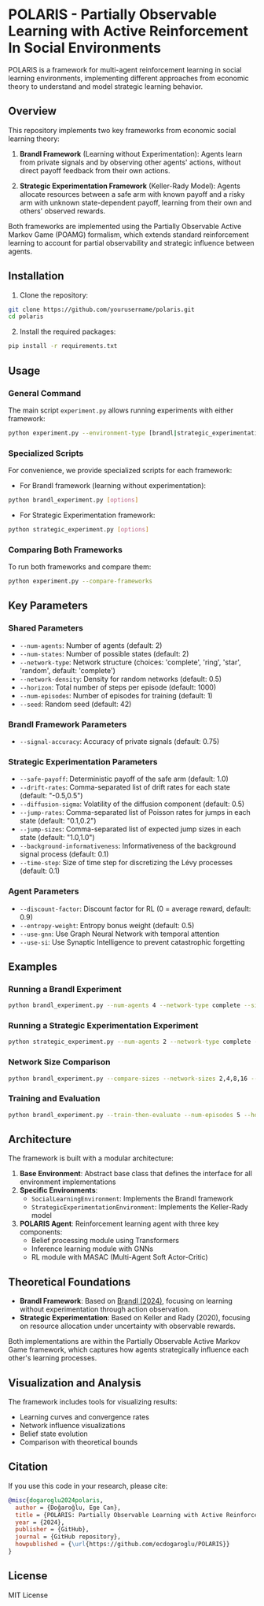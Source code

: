 # POLARIS - Partially Observable Learning with Active Reinforcement In Social Environments

POLARIS is a framework for multi-agent reinforcement learning in social learning environments, implementing different approaches from economic theory to understand and model strategic learning behavior.

## Overview

This repository implements two key frameworks from economic social learning theory:

1. **Brandl Framework** (Learning without Experimentation): Agents learn from private signals and by observing other agents' actions, without direct payoff feedback from their own actions.

2. **Strategic Experimentation Framework** (Keller-Rady Model): Agents allocate resources between a safe arm with known payoff and a risky arm with unknown state-dependent payoff, learning from their own and others' observed rewards.

Both frameworks are implemented using the Partially Observable Active Markov Game (POAMG) formalism, which extends standard reinforcement learning to account for partial observability and strategic influence between agents.

## Installation

1. Clone the repository:
```bash
git clone https://github.com/yourusername/polaris.git
cd polaris
```

2. Install the required packages:
```bash
pip install -r requirements.txt
```

## Usage

### General Command

The main script `experiment.py` allows running experiments with either framework:

```bash
python experiment.py --environment-type [brandl|strategic_experimentation] [options]
```

### Specialized Scripts

For convenience, we provide specialized scripts for each framework:

- For Brandl framework (learning without experimentation):
```bash
python brandl_experiment.py [options]
```

- For Strategic Experimentation framework:
```bash
python strategic_experiment.py [options]
```

### Comparing Both Frameworks

To run both frameworks and compare them:

```bash
python experiment.py --compare-frameworks
```

## Key Parameters

### Shared Parameters

- `--num-agents`: Number of agents (default: 2)
- `--num-states`: Number of possible states (default: 2)
- `--network-type`: Network structure (choices: 'complete', 'ring', 'star', 'random', default: 'complete')
- `--network-density`: Density for random networks (default: 0.5)
- `--horizon`: Total number of steps per episode (default: 1000)
- `--num-episodes`: Number of episodes for training (default: 1)
- `--seed`: Random seed (default: 42)

### Brandl Framework Parameters

- `--signal-accuracy`: Accuracy of private signals (default: 0.75)

### Strategic Experimentation Parameters

- `--safe-payoff`: Deterministic payoff of the safe arm (default: 1.0)
- `--drift-rates`: Comma-separated list of drift rates for each state (default: "-0.5,0.5")
- `--diffusion-sigma`: Volatility of the diffusion component (default: 0.5)
- `--jump-rates`: Comma-separated list of Poisson rates for jumps in each state (default: "0.1,0.2")
- `--jump-sizes`: Comma-separated list of expected jump sizes in each state (default: "1.0,1.0")
- `--background-informativeness`: Informativeness of the background signal process (default: 0.1)
- `--time-step`: Size of time step for discretizing the Lévy processes (default: 0.1)

### Agent Parameters

- `--discount-factor`: Discount factor for RL (0 = average reward, default: 0.9)
- `--entropy-weight`: Entropy bonus weight (default: 0.5)
- `--use-gnn`: Use Graph Neural Network with temporal attention
- `--use-si`: Use Synaptic Intelligence to prevent catastrophic forgetting

## Examples

### Running a Brandl Experiment

```bash
python brandl_experiment.py --num-agents 4 --network-type complete --signal-accuracy 0.8
```

### Running a Strategic Experimentation Experiment

```bash
python strategic_experiment.py --num-agents 2 --network-type complete --safe-payoff 1.5 --drift-rates "-0.4,0.6" --background-informativeness 0.2
```

### Network Size Comparison

```bash
python brandl_experiment.py --compare-sizes --network-sizes 2,4,8,16 --network-type complete
```

### Training and Evaluation

```bash
python brandl_experiment.py --train-then-evaluate --num-episodes 5 --horizon 5000
```

## Architecture

The framework is built with a modular architecture:

1. **Base Environment**: Abstract base class that defines the interface for all environment implementations
2. **Specific Environments**:
   - `SocialLearningEnvironment`: Implements the Brandl framework
   - `StrategicExperimentationEnvironment`: Implements the Keller-Rady model
3. **POLARIS Agent**: Reinforcement learning agent with three key components:
   - Belief processing module using Transformers
   - Inference learning module with GNNs
   - RL module with MASAC (Multi-Agent Soft Actor-Critic)

## Theoretical Foundations

- **Brandl Framework**: Based on [Brandl (2024)](https://github.com/ecdogaroglu/POLARIS), focusing on learning without experimentation through action observation.
- **Strategic Experimentation**: Based on Keller and Rady (2020), focusing on resource allocation under uncertainty with observable rewards.

Both implementations are within the Partially Observable Active Markov Game framework, which captures how agents strategically influence each other's learning processes.

## Visualization and Analysis

The framework includes tools for visualizing results:

- Learning curves and convergence rates
- Network influence visualizations
- Belief state evolution
- Comparison with theoretical bounds

## Citation

If you use this code in your research, please cite:

```bibtex
@misc{dogaroglu2024polaris,
  author = {Doğaroğlu, Ege Can},
  title = {POLARIS: Partially Observable Learning with Active Reinforcement In Social Environments},
  year = {2024},
  publisher = {GitHub},
  journal = {GitHub repository},
  howpublished = {\url{https://github.com/ecdogaroglu/POLARIS}}
}
```

## License

MIT License
